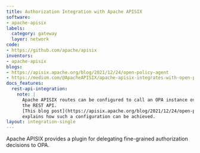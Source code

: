 ```yaml
---
title: Authorization Integration with Apache APISIX
software:
- apache-apisix
labels:
  category: gateway
  layer: network
code:
- https://github.com/apache/apisix
inventors:
- apache-apisix
blogs:
- https://apisix.apache.org/blog/2021/12/24/open-policy-agent
- https://medium.com/@ApacheAPISIX/apache-apisix-integrates-with-open-policy-agent-to-enrich-its-ecosystem-15569fe3ab9c
docs_features:
  rest-api-integration:
    note: |
      Apache APISIX routes can be configured to call an OPA instance over
      the REST API.
      [This blog post](https://apisix.apache.org/blog/2021/12/24/open-policy-agent/)
      explains how such a configuration can be achieved.
layout: integration-single
---
```

Apache APISIX provides a plugin for delegating fine-grained authorization decisions to OPA.
